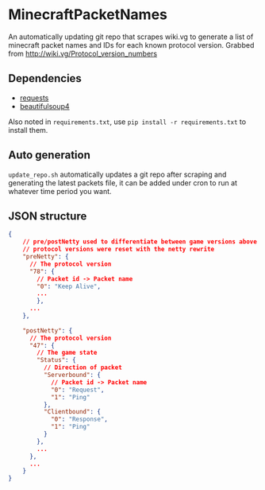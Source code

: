 # MinecraftPacketNames
An automatically updating git repo that scrapes wiki.vg to generate a list of minecraft 
packet names and IDs for each known protocol version. Grabbed from http://wiki.vg/Protocol_version_numbers

## Dependencies

* [requests](http://docs.python-requests.org/en/latest/)
* [beautifulsoup4](http://www.crummy.com/software/BeautifulSoup/)

Also noted in ``requirements.txt``, use ``pip install -r requirements.txt`` to install them.

## Auto generation

``update_repo.sh`` automatically updates a git repo after scraping and generating the latest
packets file, it can be added under cron to run at whatever time period you want.

## JSON structure

```json
{
    // pre/postNetty used to differentiate between game versions above 1.7 where the
    // protocol versions were reset with the netty rewrite
    "preNetty": {
      // The protocol version
      "78": {
        // Packet id -> Packet name
        "0": "Keep Alive", 
        ...
        },
      ...
    },
    
    "postNetty": {
      // The protocol version
      "47": {
        // The game state
        "Status": {
          // Direction of packet
          "Serverbound": {
            // Packet id -> Packet name
            "0": "Request", 
            "1": "Ping"
          }, 
          "Clientbound": {
            "0": "Response", 
            "1": "Ping"
          }
        },
        ...
      },
      ...
    }
}
```
